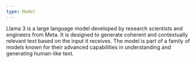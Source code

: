 ```yaml
---
type: Model
---
```


Llama 3 is a large language model developed by research scientists and engineers from Meta. It is designed to generate coherent and contextually relevant text based on the input it receives. The model is part of a family of models known for their advanced capabilities in understanding and generating human-like text.